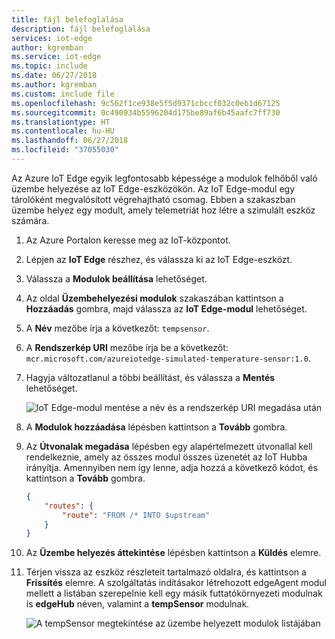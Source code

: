 ```yaml
---
title: fájl belefoglalása
description: fájl belefoglalása
services: iot-edge
author: kgremban
ms.service: iot-edge
ms.topic: include
ms.date: 06/27/2018
ms.author: kgremban
ms.custom: include file
ms.openlocfilehash: 9c562f1ce938e5f5d9371cbccf032c0eb1d67125
ms.sourcegitcommit: 0c490934b5596204d175be89af6b45aafc7ff730
ms.translationtype: HT
ms.contentlocale: hu-HU
ms.lasthandoff: 06/27/2018
ms.locfileid: "37055030"
---
```

Az Azure IoT Edge egyik legfontosabb képessége a modulok felhőből való üzembe helyezése az IoT Edge-eszközökön. Az IoT Edge-modul egy tárolóként megvalósított végrehajtható csomag. Ebben a szakaszban üzembe helyez egy modult, amely telemetriát hoz létre a szimulált eszköz számára. 

1. Az Azure Portalon keresse meg az IoT-központot.
1. Lépjen az **IoT Edge** részhez, és válassza ki az IoT Edge-eszközt.
1. Válassza a **Modulok beállítása** lehetőséget.
1. Az oldal **Üzembehelyezési modulok** szakaszában kattintson a **Hozzáadás** gombra, majd válassza az **IoT Edge-modul** lehetőséget.
1. A **Név** mezőbe írja a következőt: `tempsensor`. 
1. A **Rendszerkép URI** mezőbe írja be a következőt: `mcr.microsoft.com/azureiotedge-simulated-temperature-sensor:1.0`. 
1. Hagyja változatlanul a többi beállítást, és válassza a **Mentés** lehetőséget.

   ![IoT Edge-modul mentése a név és a rendszerkép URI megadása után](./media/iot-edge-deploy-module/name-image.png)

1. A **Modulok hozzáadása** lépésben kattintson a **Tovább** gombra.
1. Az **Útvonalak megadása** lépésben egy alapértelmezett útvonallal kell rendelkeznie, amely az összes modul összes üzenetét az IoT Hubba irányítja. Amennyiben nem így lenne, adja hozzá a következő kódot, és kattintson a **Tovább** gombra.

   ```json
   {
       "routes": {
           "route": "FROM /* INTO $upstream"
       }
   }
   ```

1. Az **Üzembe helyezés áttekintése** lépésben kattintson a **Küldés** elemre.
1. Térjen vissza az eszköz részleteit tartalmazó oldalra, és kattintson a **Frissítés** elemre. A szolgáltatás indításakor létrehozott edgeAgent modul mellett a listában szerepelnie kell egy másik futtatókörnyezeti modulnak is **edgeHub** néven, valamint a **tempSensor** modulnak. 

   ![A tempSensor megtekintése az üzembe helyezett modulok listájában](./media/iot-edge-deploy-module/deployed-modules.png)
